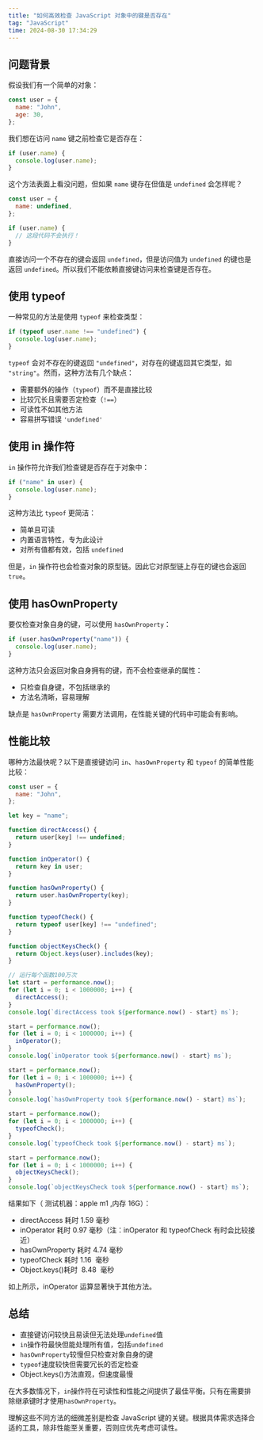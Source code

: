 ```yaml
---
title: "如何高效检查 JavaScript 对象中的键是否存在"
tag: "JavaScript"
time: 2024-08-30 17:34:29
---
```


## 问题背景

假设我们有一个简单的对象：

```js
const user = {
  name: "John",
  age: 30,
};
```

我们想在访问 `name` 键之前检查它是否存在：

```js
if (user.name) {
  console.log(user.name);
}
```

这个方法表面上看没问题，但如果 `name` 键存在但值是 `undefined` 会怎样呢？

```js
const user = {
  name: undefined,
};

if (user.name) {
  // 这段代码不会执行！
}
```

直接访问一个不存在的键会返回 `undefined`，但是访问值为 `undefined` 的键也是返回 `undefined`。所以我们不能依赖直接键访问来检查键是否存在。

## 使用 typeof

一种常见的方法是使用 `typeof` 来检查类型：

```js
if (typeof user.name !== "undefined") {
  console.log(user.name);
}
```

`typeof` 会对不存在的键返回 `"undefined"`，对存在的键返回其它类型，如 `"string"`。然而，这种方法有几个缺点：

- 需要额外的操作（`typeof`）而不是直接比较
- 比较冗长且需要否定检查（`!==`）
- 可读性不如其他方法
- 容易拼写错误 `'undefined'`

## 使用 in 操作符

`in` 操作符允许我们检查键是否存在于对象中：

```js
if ("name" in user) {
  console.log(user.name);
}
```

这种方法比 `typeof` 更简洁：

- 简单且可读
- 内置语言特性，专为此设计
- 对所有值都有效，包括 `undefined`

但是，`in` 操作符也会检查对象的原型链。因此它对原型链上存在的键也会返回 `true`。

## 使用 hasOwnProperty

要仅检查对象自身的键，可以使用 `hasOwnProperty`：

```js
if (user.hasOwnProperty("name")) {
  console.log(user.name);
}
```

这种方法只会返回对象自身拥有的键，而不会检查继承的属性：

- 只检查自身键，不包括继承的
- 方法名清晰，容易理解

缺点是 `hasOwnProperty` 需要方法调用，在性能关键的代码中可能会有影响。

## 性能比较

哪种方法最快呢？以下是直接键访问 `in`、`hasOwnProperty` 和 `typeof` 的简单性能比较：

```js
const user = {
  name: "John",
};

let key = "name";

function directAccess() {
  return user[key] !== undefined;
}

function inOperator() {
  return key in user;
}

function hasOwnProperty() {
  return user.hasOwnProperty(key);
}

function typeofCheck() {
  return typeof user[key] !== "undefined";
}

function objectKeysCheck() {
  return Object.keys(user).includes(key);
}

// 运行每个函数100万次
let start = performance.now();
for (let i = 0; i < 1000000; i++) {
  directAccess();
}
console.log(`directAccess took ${performance.now() - start} ms`);

start = performance.now();
for (let i = 0; i < 1000000; i++) {
  inOperator();
}
console.log(`inOperator took ${performance.now() - start} ms`);

start = performance.now();
for (let i = 0; i < 1000000; i++) {
  hasOwnProperty();
}
console.log(`hasOwnProperty took ${performance.now() - start} ms`);

start = performance.now();
for (let i = 0; i < 1000000; i++) {
  typeofCheck();
}
console.log(`typeofCheck took ${performance.now() - start} ms`);

start = performance.now();
for (let i = 0; i < 1000000; i++) {
  objectKeysCheck();
}
console.log(`objectKeysCheck took ${performance.now() - start} ms`);
```

结果如下（ 测试机器：apple m1 ,内存 16G）：

- directAccess 耗时 1.59 毫秒
- inOperator 耗时 0.97 毫秒（注：inOperator 和 typeofCheck 有时会比较接近）
- hasOwnProperty 耗时 4.74 毫秒
- typeofCheck 耗时 1.16  毫秒
- Object.keys()耗时  8.48  毫秒

如上所示，inOperator 运算显著快于其他方法。

## 总结

- 直接键访问较快且易读但无法处理`undefined`值
- `in`操作符最快但能处理所有值，包括`undefined`
- `hasOwnProperty`较慢但只检查对象自身的键
- `typeof`速度较快但需要冗长的否定检查
- Object.keys()方法直观，但速度最慢

在大多数情况下，`in`操作符在可读性和性能之间提供了最佳平衡。只有在需要排除继承键时才使用`hasOwnProperty`。

理解这些不同方法的细微差别是检查 JavaScript 键的关键。根据具体需求选择合适的工具，除非性能至关重要，否则应优先考虑可读性。
